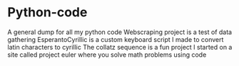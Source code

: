 # Python-code
A general dump for all my python code
Webscraping project is a test of data gathering 
EsperantoCyrillic is a custom keyboard script I made to convert latin characters to cyrillic
The collatz sequence is a fun project I started on a site called project euler where you solve math problems using code
